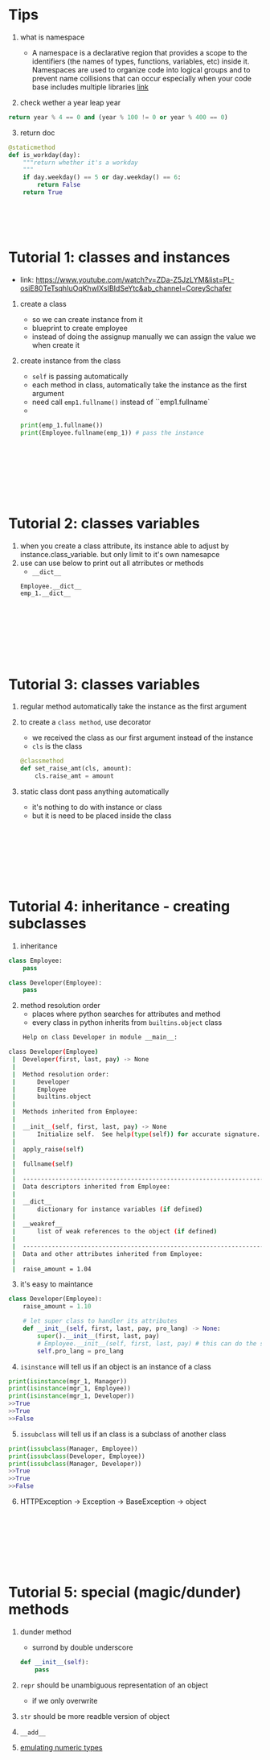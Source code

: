 
# Tips
1. what is namespace
    - A namespace is a declarative region that provides a scope to the identifiers (the names of types, functions, variables, etc) inside it. Namespaces are used to organize code into logical groups and to prevent name collisions that can occur especially when your code base includes multiple libraries [link](https://www.google.com/search?q=namespace&oq=namespace&gs_lcrp=EgZjaHJvbWUyDwgAEEUYORiDARixAxiABDINCAEQABiDARixAxiABDINCAIQABiDARixAxiABDIHCAMQABiABDIHCAQQABiABDIHCAUQABiABDIHCAYQABiABDIHCAcQABiABDIHCAgQABiABDIHCAkQABiABNIBCDEwNDNqMGo3qAIAsAIA&sourceid=chrome&ie=UTF-8)

2. check wether a year leap year
```python
return year % 4 == 0 and (year % 100 != 0 or year % 400 == 0)
```

3. return doc
```python
@staticmethod
def is_workday(day):
    """return whether it's a workday
    """
    if day.weekday() == 5 or day.weekday() == 6:
        return False
    return True
```

<br><br><br>

# Tutorial 1: classes and instances
- link: https://www.youtube.com/watch?v=ZDa-Z5JzLYM&list=PL-osiE80TeTsqhIuOqKhwlXsIBIdSeYtc&ab_channel=CoreySchafer

1. create a class 
    - so we can create instance from it
    - blueprint to create employee
    - instead of doing the assignup manually we can assign the value we when create it

2. create instance from the class
    - `self` is passing automatically
    - each method in class, automatically take the instance as the first argument
    - need call `emp1.fullname()` instead of ``emp1.fullname`
    -
     ```python
    print(emp_1.fullname())
    print(Employee.fullname(emp_1)) # pass the instance
    ```

<br><br><br><br><br><br>

# Tutorial 2: classes variables
1. when you create a class attribute, its instance able to adjust by instance.class_variable. but only limit to it's own namesapce
2. use can use below to print out all atrributes or methods
    - `__dict__`
    ```python
    Employee.__dict__
    emp_1.__dict__
    ```


<br><br><br><br><br><br>

# Tutorial 3: classes variables

1. regular method automatically take the instance as the first argument
2. to create a `class method`, use decorator
    - we received the class as our first argument instead of the instance
    - `cls` is the class
    ```python
    @classmethod
    def set_raise_amt(cls, amount):
        cls.raise_amt = amount
    ```

3. static class dont pass anything automatically
    - it's nothing to do with instance or class
    - but it is need to be placed inside the class


<br><br><br><br><br><br>

# Tutorial 4: inheritance - creating subclasses
1. inheritance
```python
class Employee:
    pass

class Developer(Employee):
    pass
```

2. method resolution order
    - places where python searches for attributes and method
    - every class in python inherits from `builtins.object` class
```bash
    Help on class Developer in module __main__:

class Developer(Employee)
 |  Developer(first, last, pay) -> None
 |  
 |  Method resolution order:
 |      Developer
 |      Employee
 |      builtins.object
 |  
 |  Methods inherited from Employee:
 |  
 |  __init__(self, first, last, pay) -> None
 |      Initialize self.  See help(type(self)) for accurate signature.
 |  
 |  apply_raise(self)
 |  
 |  fullname(self)
 |  
 |  ----------------------------------------------------------------------
 |  Data descriptors inherited from Employee:
 |  
 |  __dict__
 |      dictionary for instance variables (if defined)
 |  
 |  __weakref__
 |      list of weak references to the object (if defined)
 |  
 |  ----------------------------------------------------------------------
 |  Data and other attributes inherited from Employee:
 |  
 |  raise_amount = 1.04
```


3. it's easy to maintance
```python
class Developer(Employee):
    raise_amount = 1.10

    # let super class to handler its attributes
    def __init__(self, first, last, pay, pro_lang) -> None:
        super().__init__(first, last, pay)
        # Employee.__init__(self, first, last, pay) # this can do the same thing
        self.pro_lang = pro_lang
```

4. `isinstance` will tell us if an object is an instance of a class
```python
print(isinstance(mgr_1, Manager))
print(isinstance(mgr_1, Employee))
print(isinstance(mgr_1, Developer))
>>True
>>True
>>False
```

5. `issubclass` will tell us if an class is a subclass of another class
```python
print(issubclass(Manager, Employee))
print(issubclass(Developer, Employee))
print(issubclass(Manager, Developer))
>>True
>>True
>>False
```

6. HTTPException -> Exception -> BaseException -> object


<br><br><br><br><br><br>

# Tutorial 5: special (magic/dunder) methods
1. dunder method
    - surrond by double underscore
    ```python
    def __init__(self):
        pass
    ```

2. `repr` should be unambiguous representation of an object
    - if we only overwrite 

3. `str` should be more readble version of object

4. `__add__` 

5. [emulating numeric types](https://docs.python.org/3/reference/datamodel.html#emulating-numeric-types)
